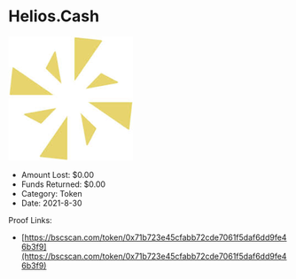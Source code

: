 # Helios.Cash
![Helios.Cash](/rektimages/Helios.Cash.png)
- Amount Lost: $0.00
- Funds Returned: $0.00
- Category: Token
- Date: 2021-8-30



Proof Links:
- [https://bscscan.com/token/0x71b723e45cfabb72cde7061f5daf6dd9fe46b3f9](https://bscscan.com/token/0x71b723e45cfabb72cde7061f5daf6dd9fe46b3f9)


